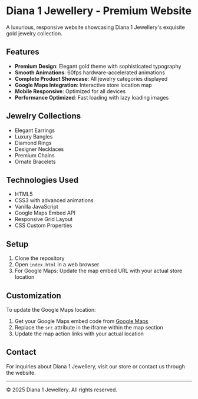 # Diana 1 Jewellery - Premium Website

A luxurious, responsive website showcasing Diana 1 Jewellery's exquisite gold jewelry collection.

## Features

- **Premium Design**: Elegant gold theme with sophisticated typography
- **Smooth Animations**: 60fps hardware-accelerated animations
- **Complete Product Showcase**: All jewelry categories displayed
- **Google Maps Integration**: Interactive store location map
- **Mobile Responsive**: Optimized for all devices
- **Performance Optimized**: Fast loading with lazy loading images

## Jewelry Collections

- Elegant Earrings
- Luxury Bangles  
- Diamond Rings
- Designer Necklaces
- Premium Chains
- Ornate Bracelets

## Technologies Used

- HTML5
- CSS3 with advanced animations
- Vanilla JavaScript
- Google Maps Embed API
- Responsive Grid Layout
- CSS Custom Properties

## Setup

1. Clone the repository
2. Open `index.html` in a web browser
3. For Google Maps: Update the map embed URL with your actual store location

## Customization

To update the Google Maps location:
1. Get your Google Maps embed code from [Google Maps](https://maps.google.com)
2. Replace the `src` attribute in the iframe within the map section
3. Update the map action links with your actual location

## Contact

For inquiries about Diana 1 Jewellery, visit our store or contact us through the website.

---

© 2025 Diana 1 Jewellery. All rights reserved.
